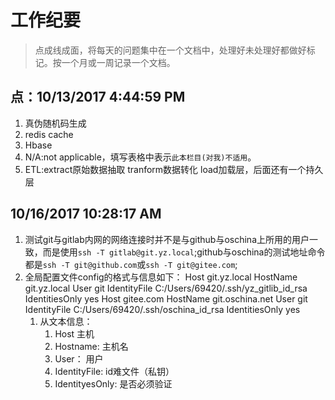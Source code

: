 # 工作纪要 #
> 点成线成面，将每天的问题集中在一个文档中，处理好未处理好都做好标记。按一个月或一周记录一个文档。

## 点：10/13/2017 4:44:59 PM  ##
1. 真伪随机码生成
2. redis cache
3. Hbase
4. N/A:not applicable，填写表格中表示`此本栏目(对我)不适用`。
5. ETL:extract原始数据抽取 tranform数据转化 load加载层，后面还有一个持久层

## 10/16/2017 10:28:17 AM  ##

1. 测试git与gitlab内网的网络连接时并不是与github与oschina上所用的用户一致，而是使用`ssh -T gitlab@git.yz.local`;github与oschina的测试地址命令都是`ssh -T git@github.com`或`ssh -T git@gitee.com`;
2. 全局配置文件config的格式与信息如下：
        Host git.yz.local
            HostName git.yz.local
            User git
            IdentityFile C:/Users/69420/.ssh/yz_gitlib_id_rsa
            IdentitiesOnly yes
        Host gitee.com
            HostName git.oschina.net
            User git
            IdentityFile C:/Users/69420/.ssh/oschina_id_rsa
            IdentitiesOnly yes
    1. 从文本信息：
        1. Host 主机
        2. Hostname: 主机名
        2. User： 用户
        3. IdentityFile: id难文件（私钥）
        4. IdentityesOnly: 是否必须验证